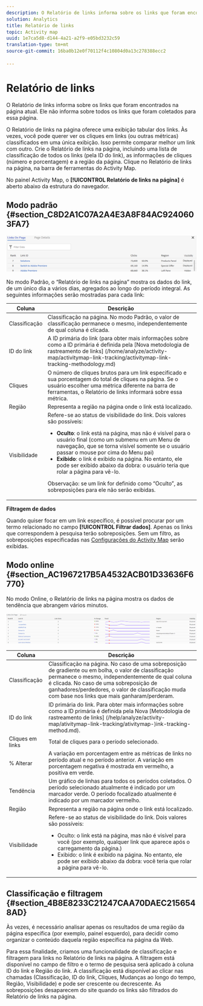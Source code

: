 ```yaml
---
description: O Relatório de links informa sobre os links que foram encontrados na página atual. Ele não informa sobre todos os links que foram coletados para essa página.
solution: Analytics
title: Relatório de links
topic: Activity map
uuid: 1e7ca5d8-d144-4a21-a2f9-e05bd3232c59
translation-type: tm+mt
source-git-commit: 16ba0b12e0f70112f4c10804d0a13c278388ecc2

---
```



# Relatório de links

O Relatório de links informa sobre os links que foram encontrados na página atual. Ele não informa sobre todos os links que foram coletados para essa página.

O Relatório de links na página oferece uma exibição tabular dos links. Às vezes, você pode querer ver os cliques em links (ou outras métricas) classificados em uma única exibição. Isso permite comparar melhor um link com outro. Crie o Relatório de links na página, incluindo uma lista de classificação de todos os links (pela ID do link), as informações de cliques (número e porcentagem) e a região da página. Clique no Relatório de links na página, na barra de ferramentas do Activity Map.

No painel Activity Map, o **[!UICONTROL Relatório de links na página]** é aberto abaixo da estrutura do navegador.

## Modo padrão {#section_C8D2A1C07A2A4E3A8F84AC9240603FA7}

![](assets/links_in_page.png)

No modo Padrão, o “Relatório de links na página” mostra os dados do link, de um único dia a vários dias, agregados ao longo do período integral. As seguintes informações serão mostradas para cada link:

<table id="table_3DE41B2CFA644B70AF802A3123CE51D9"> 
 <thead> 
  <tr> 
   <th colname="col1" class="entry"> Coluna </th> 
   <th colname="col2" class="entry"> Descrição </th> 
  </tr> 
 </thead>
 <tbody> 
  <tr> 
   <td colname="col1"> Classificação </td> 
   <td colname="col2"> Classificação na página. No modo Padrão, o valor de classificação permanece o mesmo, independentemente de qual coluna é clicada. </td> 
  </tr> 
  <tr> 
   <td colname="col1"> ID do link </td> 
   <td colname="col2">A ID primária do link (para obter mais informações sobre como a ID primária é definida pela [Nova metodologia de rastreamento de links] (/home/analyze/activity-map/activitymap-link-tracking/activitymap-link-tracking-methodology.md) </td> 
  </tr> 
  <tr> 
   <td colname="col1"> Cliques </td> 
   <td colname="col2"> O número de cliques brutos para um link especificado e sua porcentagem do total de cliques na página. Se o usuário escolher uma métrica diferente na barra de ferramentas, o Relatório de links informará sobre essa métrica. </td> 
  </tr> 
  <tr> 
   <td colname="col1"> Região </td> 
   <td colname="col2"> Representa a região na página onde o link está localizado. </td> 
  </tr> 
  <tr> 
   <td colname="col1"> Visibilidade </td> 
   <td colname="col2">Refere-se ao status de visibilidade do link. Dois valores são possíveis: 
    <ul id="ul_BABCC0F64145407C9D439150A6898E6D">
     <li id="li_9AF0479BDCEB4A44A37292FAABFA83A5"><b>Oculto</b>: o link está na página, mas não é visível para o usuário final (como um submenu em um Menu de navegação, que se torna visível somente se o usuário passar o mouse por cima do Menu pai) </li>
     <li id="li_C6FA4EC27EDD4341AB9821E2B4BC9E60"><b>Exibido</b>: o link é exibido na página. No entanto, ele pode ser exibido abaixo da dobra: o usuário teria que rolar a página para vê-lo. </li>
    </ul><p>Observação: se um link for definido como “Oculto”, as sobreposições para ele não serão exibidas. </p></td> 
  </tr> 
 </tbody> 
</table>

**Filtragem de dados**

Quando quiser focar em um link específico, é possível procurar por um termo relacionado no campo **[!UICONTROL Filtrar dados]**. Apenas os links que correspondem à pesquisa terão sobreposições. Sem um filtro, as sobreposições especificadas nas [Configurações do Activity Map](/help/analyze/activity-map/activitymap-overlay-settings.md) serão exibidas.

## Modo online {#section_AC1967217B5A4532ACB01D33636F6770}

No modo Online, o Relatório de links na página mostra os dados de tendência que abrangem vários minutos.

![](assets/links_on_page.png)

<table id="table_61D1FB0F02894055A1AB394DE4FE4742"> 
 <thead> 
  <tr> 
   <th colname="col1" class="entry"> Coluna </th> 
   <th colname="col2" class="entry"> Descrição </th> 
  </tr> 
 </thead>
 <tbody> 
  <tr> 
   <td colname="col1"> Classificação </td> 
   <td colname="col2"> Classificação na página. No caso de uma sobreposição de gradiente ou em bolha, o valor de classificação permanece o mesmo, independentemente de qual coluna é clicada. No caso de uma sobreposição de ganhadores/perdedores, o valor de classificação muda com base nos links que mais ganharam/perderam. </td> 
  </tr> 
  <tr> 
   <td colname="col1"> ID do link </td> 
   <td colname="col2">ID primária do link. Para obter mais informações sobre como a ID primária é definida pela Nova [Metodologia de rastreamento de links] (/help/analyze/activity-map/ativitymap-link-tracking/ativitymap-)ink-tracking-method.md). </td> 
  </tr> 
  <tr> 
   <td colname="col1"> Cliques em links </td> 
   <td colname="col2"> Total de cliques para o período selecionado. </td> 
  </tr> 
  <tr> 
   <td colname="col1"> % Alterar </td> 
   <td colname="col2"> A variação em porcentagem entre as métricas de links no período atual e no período anterior. A variação em porcentagem negativa é mostrada em vermelho, a positiva em verde. </td> 
  </tr> 
  <tr> 
   <td colname="col1"> Tendência </td> 
   <td colname="col2"> Um gráfico de linhas para todos os períodos coletados. O período selecionado atualmente é indicado por um marcador verde. O período focalizado atualmente é indicado por um marcador vermelho. </td> 
  </tr> 
  <tr> 
   <td colname="col1"> Região </td> 
   <td colname="col2"> Representa a região na página onde o link está localizado. </td> 
  </tr> 
  <tr> 
   <td colname="col1"> Visibilidade </td> 
   <td colname="col2">Refere-se ao status de visibilidade do link. Dois valores são possíveis: 
    <ul id="ul_B10C55ED4D3C4CF99506DC467E2E7CFB">
     <li id="li_EA646722A51041CC9E62C56DEF92C81F">Oculto: o link está na página, mas não é visível para você (por exemplo, qualquer link que aparece após o carregamento da página.) </li>
     <li id="li_F9543614C2894003AC9984A7404E2785">Exibido: o link é exibido na página. No entanto, ele pode ser exibido abaixo da dobra: você teria que rolar a página para vê-lo. </li>
    </ul></td> 
  </tr> 
 </tbody> 
</table>

## Classificação e filtragem {#section_4B8E8233C21247CAA70DAEC2156548AD}

Às vezes, é necessário analisar apenas os resultados de uma região da página específica (por exemplo, painel esquerdo), para decidir como organizar o conteúdo daquela região específica na página da Web.

Para essa finalidade, criamos uma funcionalidade de classificação e filtragem para links no Relatório de links na página. A filtragem está disponível no campo de filtro e o termo de pesquisa será aplicado à coluna ID do link e Região do link. A classificação está disponível ao clicar nas chamadas (Classificação, ID do link, Cliques, Mudanças ao longo do tempo, Região, Visibilidade) e pode ser crescente ou decrescente. As sobreposições desaparecem do site quando os links são filtrados do Relatório de links na página.
